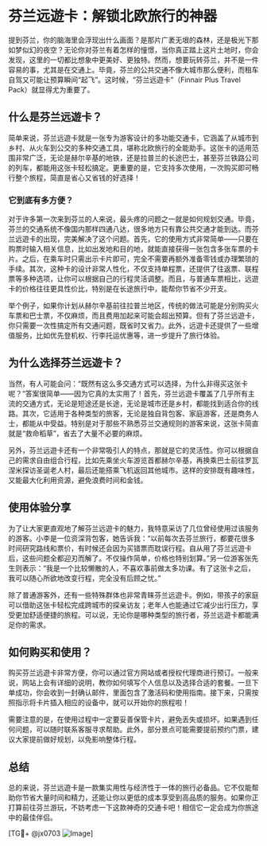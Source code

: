 # 芬兰远遊卡：解锁北欧旅行的神器

提到芬兰，你的脑海里会浮现出什么画面？是那片广袤无垠的森林，还是极光下那如梦似幻的夜空？无论你对芬兰有着怎样的憧憬，当你真正踏上这片土地时，你会发现，这里的一切都比想象中更美好、更独特。然而，想要玩转芬兰，并不是一件容易的事，尤其是在交通上。毕竟，芬兰的公共交通不像大城市那么便利，而租车自驾又可能让预算瞬间“起飞”。这时候，“芬兰远遊卡”（Finnair Plus Travel Pack）就显得尤为重要了。

## 什么是芬兰远遊卡？

简单来说，芬兰远遊卡就是一张专为游客设计的多功能交通卡，它涵盖了从城市到乡村、从火车到公交的多种交通工具，堪称北欧旅行的全能助手。这张卡的适用范围非常广泛，无论是赫尔辛基的地铁，还是拉普兰的长途巴士，甚至芬兰铁路公司的列车，都能用这张卡轻松搞定。更重要的是，它支持多次使用，一次购买即可畅行整个旅程，简直是省心又省钱的好选择！

### 它到底有多方便？

对于许多第一次来到芬兰的人来说，最头疼的问题之一就是如何规划交通。毕竟，芬兰的交通系统不像国内那样四通八达，很多地方只有靠公共交通才能到达。而芬兰远遊卡的出现，完美解决了这个问题。首先，它的使用方式非常简单——只要在购票时输入相关信息，比如出发地和目的地，就能直接获得一张包含多张车票的卡片。之后，在乘车时只需出示卡片即可，完全不需要再额外准备零钱或办理繁琐的手续。其次，这种卡的设计非常人性化，不仅支持单程票，还提供了往返票、联程票等多种选项，让你可以根据自己的行程灵活调整。而且，与普通车票相比，远遊卡的价格往往更具性价比，特别是在长途旅行中，能帮你节省不少开支。

举个例子，如果你计划从赫尔辛基前往拉普兰地区，传统的做法可能是分别购买火车票和巴士票，不仅麻烦，而且费用加起来可能会超出预算。但有了芬兰远遊卡，你只需要一次性搞定所有交通问题，既省时又省力。此外，远遊卡还提供了一些增值服务，比如优先登机权、行李托运优惠等，进一步提升了旅行体验。

## 为什么选择芬兰远遊卡？

当然，有人可能会问：“既然有这么多交通方式可以选择，为什么非得买这张卡呢？”答案很简单——因为它真的太实用了！首先，芬兰远遊卡覆盖了几乎所有主流的交通方式，无论是短途还是长途，无论是城市还是乡村，都能找到适合你的线路。其次，它适用于各种类型的旅客，无论是独自背包客、家庭游客，还是商务人士，都能从中受益。特别是对于那些不熟悉芬兰交通规则的游客来说，这张卡简直就是“救命稻草”，省去了大量不必要的麻烦。

另外，芬兰远遊卡还有一个非常吸引人的特点，那就是它的灵活性。你可以根据自己的需求自由组合行程，比如先乘坐火车游览首都赫尔辛基，再换乘巴士前往罗瓦涅米探访圣诞老人村，最后还能搭乘飞机返回其他城市。这样的安排既有趣味性，又能最大化利用资源，避免浪费时间和金钱。

## 使用体验分享

为了让大家更直观地了解芬兰远遊卡的魅力，我特意采访了几位曾经使用过该服务的游客。小李是一位资深背包客，她告诉我：“以前每次去芬兰旅行，都要花很多时间研究路线和票价，有时候还会因为买错票而耽误行程。自从用了芬兰远遊卡后，这些问题全都迎刃而解了。不仅操作简单，价格也特别划算。”另一位游客张先生则表示：“我是一个比较懒散的人，不喜欢事前做太多功课。有了这张卡之后，我可以随心所欲地改变行程，完全没有后顾之忧。”

除了普通游客外，还有一些特殊群体也非常青睐芬兰远遊卡。例如，带孩子的家庭可以借助这张卡轻松完成跨城市的探亲访友；老年人也能通过它减少出行压力，享受更加舒适便捷的旅程。可以说，无论你是哪种类型的旅行者，芬兰远遊卡都能满足你的需求。

## 如何购买和使用？

购买芬兰远遊卡非常方便，你可以通过官方网站或者授权代理商进行预订。一般来说，网站上会有详细的说明，教你如何填写个人信息以及选择合适的套餐。一旦下单成功，你会收到一封确认邮件，里面包含了激活码和使用指南。接下来，只需按照指示将卡片插入相应的设备中，就可以开始你的旅程啦！

需要注意的是，在使用过程中一定要妥善保管卡片，避免丢失或损坏。如果遇到任何问题，可以随时联系客服寻求帮助。此外，部分景点可能需要提前预约门票，建议大家提前做好规划，以免影响整体行程。

## 总结

总的来说，芬兰远遊卡是一款集实用性与经济性于一体的旅行必备品。它不仅能帮助你节省大量时间和精力，还能让你以更低的成本享受到高品质的服务。如果你正打算前往芬兰游玩，不妨考虑一下这款神奇的交通卡吧！相信它一定会成为你旅途中的最佳伴侣。

[TG💪+ @jx0703 ![Image](https://github.com/user-attachments/assets/dbca1d08-cadb-493c-b0ec-ad6f7a83f270)]